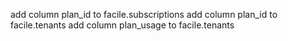 add column plan_id to facile.subscriptions
add column plan_id to facile.tenants
add column plan_usage to facile.tenants
